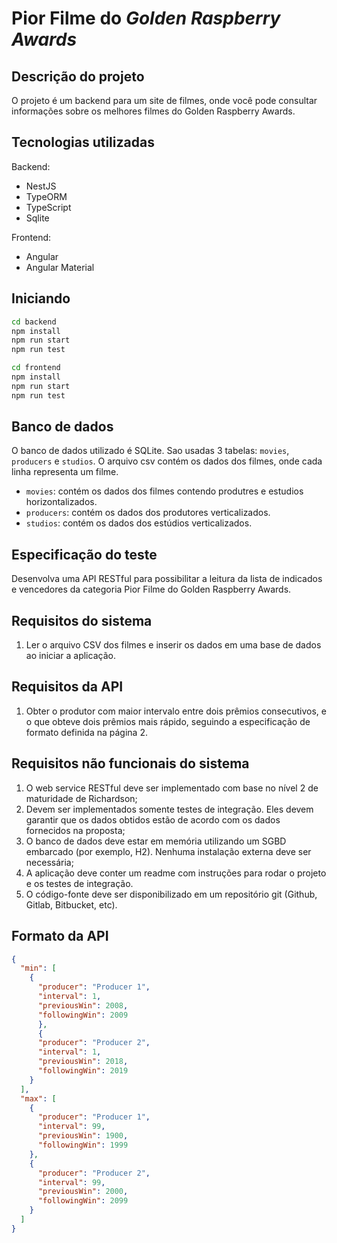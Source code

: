 # **Pior Filme** do *Golden Raspberry Awards* 

## Descrição do projeto

O projeto é um backend para um site de filmes, onde você pode consultar informações sobre os melhores filmes do Golden Raspberry Awards.
## Tecnologias utilizadas

Backend:
- NestJS
- TypeORM
- TypeScript
- Sqlite

Frontend:
- Angular
- Angular Material 


## Iniciando

```bash
cd backend
npm install
npm run start
npm run test
```

```bash
cd frontend
npm install
npm run start
npm run test
```

## Banco de dados

O banco de dados utilizado é SQLite.
Sao usadas 3 tabelas: `movies`, `producers` e `studios`.
O arquivo csv contém os dados dos filmes, onde cada linha representa um filme.

* `movies`: contém os dados dos filmes contendo produtres e estudios horizontalizados.
* `producers`: contém os dados dos produtores verticalizados.
* `studios`: contém os dados dos estúdios verticalizados.


## Especificação do teste
Desenvolva uma API RESTful para possibilitar a leitura da lista de indicados e vencedores da
categoria Pior Filme do Golden Raspberry Awards.
## Requisitos do sistema
1. Ler o arquivo CSV dos filmes e inserir os dados em uma base de dados ao iniciar a aplicação.
## Requisitos da API
1. Obter o produtor com maior intervalo entre dois prêmios consecutivos, e o que obteve dois
prêmios mais rápido, seguindo a especificação de formato definida na página 2.
## Requisitos não funcionais do sistema
1. O web service RESTful deve ser implementado com base no nível 2 de maturidade de
Richardson;
2. Devem ser implementados somente testes de integração. Eles devem garantir que os dados
obtidos estão de acordo com os dados fornecidos na proposta;
3. O banco de dados deve estar em memória utilizando um SGBD embarcado (por exemplo, H2).
Nenhuma instalação externa deve ser necessária;
4. A aplicação deve conter um readme com instruções para rodar o projeto e os testes de
integração.
5. O código-fonte deve ser disponibilizado em um repositório git (Github, Gitlab, Bitbucket, etc).

##  Formato da API

```json
{
  "min": [
    {
      "producer": "Producer 1",
      "interval": 1,
      "previousWin": 2008,
      "followingWin": 2009
      },
      {
      "producer": "Producer 2",
      "interval": 1,
      "previousWin": 2018,
      "followingWin": 2019
    }
  ],
  "max": [
    {
      "producer": "Producer 1",
      "interval": 99,
      "previousWin": 1900,
      "followingWin": 1999
    },
    {
      "producer": "Producer 2",
      "interval": 99,
      "previousWin": 2000,
      "followingWin": 2099
    }
  ]
}
```
